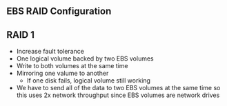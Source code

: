 EBS RAID Configuration
----------------------

RAID 1
------
- Increase fault tolerance
- One logical volume backed by two EBS volumes
- Write to both volumes at the same time
- Mirroring one valume to another
    - If one disk fails, logical volume still working
- We have to send all of the data to two EBS volumes at the same time
  so this uses 2x network throughput since EBS volumes are network drives



